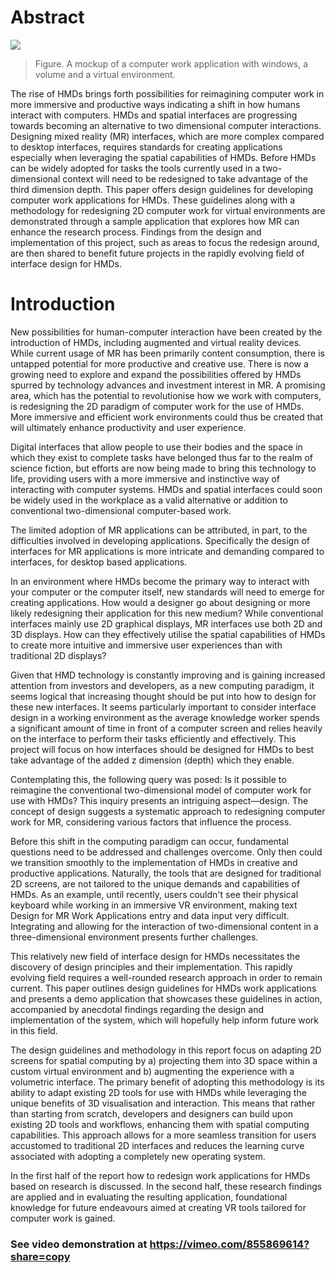  # Abstract

<img src="Dissertation.png" ></img>

 > Figure. A mockup of a computer work application with windows, a volume and a virtual environment. 

The rise of HMDs brings forth possibilities for reimagining computer work in more immersive and productive ways indicating a shift in how humans interact with computers. HMDs and spatial interfaces are progressing towards becoming an alternative to two dimensional computer interactions. Designing mixed reality (MR) interfaces, which are more complex compared to desktop interfaces, requires standards for creating applications especially when leveraging the spatial capabilities of HMDs. Before HMDs can be widely adopted for tasks the tools currently used in a two-dimensional context will need to be redesigned to take advantage of the third dimension depth. This paper offers design guidelines for developing computer work applications for HMDs. These guidelines along with a methodology for redesigning 2D computer work for virtual environments are demonstrated through a sample application that explores how MR can enhance the research process. Findings from the design and implementation of this project, such as areas to focus the redesign around, are then shared to benefit future projects in the rapidly evolving field of interface design for HMDs.

# Introduction

 New possibilities for human-computer interaction have been created by the introduction of HMDs,
including augmented and virtual reality devices. While current usage of MR has been primarily
content consumption, there is untapped potential for more productive and creative use. There is now a
growing need to explore and expand the possibilities offered by HMDs spurred by technology
advances and investment interest in MR. A promising area, which has the potential to revolutionise
how we work with computers, is redesigning the 2D paradigm of computer work for the use of
HMDs. More immersive and efficient work environments could thus be created that will ultimately
enhance productivity and user experience.

Digital interfaces that allow people to use their bodies and the space in which they exist to complete
tasks have belonged thus far to the realm of science fiction, but efforts are now being made to bring
this technology to life, providing users with a more immersive and instinctive way of interacting with
computer systems. HMDs and spatial interfaces could soon be widely used in the workplace as a valid
alternative or addition to conventional two-dimensional computer-based work.

The limited adoption of MR applications can be attributed, in part, to the difficulties involved in
developing applications. Specifically the design of interfaces for MR applications is more intricate
and demanding compared to interfaces, for desktop based applications.

In an environment where HMDs become the primary way to interact with your computer or the
computer itself, new standards will need to emerge for creating applications. How would a designer
go about designing or more likely redesigning their application for this new medium? While
conventional interfaces mainly use 2D graphical displays, MR interfaces use both 2D and 3D
displays. How can they effectively utilise the spatial capabilities of HMDs to create more intuitive
and immersive user experiences than with traditional 2D displays?

Given that HMD technology is constantly improving and is gaining increased attention from investors
and developers, as a new computing paradigm, it seems logical that increasing thought should be put
into how to design for these new interfaces. It seems particularly important to consider interface
design in a working environment as the average knowledge worker spends a significant amount of
time in front of a computer screen and relies heavily on the interface to perform their tasks efficiently
and effectively. This project will focus on how interfaces should be designed for HMDs to best take
advantage of the added z dimension (depth) which they enable.

Contemplating this, the following query was posed: Is it possible to reimagine the conventional
two-dimensional model of computer work for use with HMDs? This inquiry presents an intriguing
aspect—design. The concept of design suggests a systematic approach to redesigning computer work
for MR, considering various factors that influence the process.

Before this shift in the computing paradigm can occur, fundamental questions need to be addressed
and challenges overcome. Only then could we transition smoothly to the implementation of HMDs in
creative and productive applications. Naturally, the tools that are designed for traditional 2D screens,
are not tailored to the unique demands and capabilities of HMDs. As an example, until recently, users
couldn't see their physical keyboard while working in an immersive VR environment, making text
Design for MR Work Applications entry and data input very difficult. Integrating and allowing for the interaction of two-dimensional
content in a three-dimensional environment presents further challenges.

This relatively new field of interface design for HMDs necessitates the discovery of design principles
and their implementation. This rapidly evolving field requires a well-rounded research approach in
order to remain current. This paper outlines design guidelines for HMDs work applications and
presents a demo application that showcases these guidelines in action, accompanied by anecdotal
findings regarding the design and implementation of the system, which will hopefully help inform
future work in this field.

The design guidelines and methodology in this report focus on adapting 2D screens for spatial
computing by a) projecting them into 3D space within a custom virtual environment and b)
augmenting the experience with a volumetric interface. The primary benefit of adopting this
methodology is its ability to adapt existing 2D tools for use with HMDs while leveraging the unique
benefits of 3D visualisation and interaction. This means that rather than starting from scratch,
developers and designers can build upon existing 2D tools and workflows, enhancing them with
spatial computing capabilities. This approach allows for a more seamless transition for users
accustomed to traditional 2D interfaces and reduces the learning curve associated with adopting a
completely new operating system.

In the first half of the report how to redesign work applications for HMDs based on research is
discussed. In the second half, these research findings are applied and in evaluating the resulting
application, foundational knowledge for future endeavours aimed at creating VR tools tailored for
computer work is gained.

### See video demonstration at https://vimeo.com/855869614?share=copy
